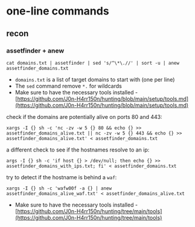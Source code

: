 # one-line commands

## recon  

### assetfinder + anew  
```
cat domains.txt | assetfinder | sed 's/^\*\.//' | sort -u | anew assetfinder_domains.txt
```  
- `domains.txt` is a list of target domains to start with (one per line)  
- The `sed` command remove `*.` for wildcards  
- Make sure to have the necessary tools installed - [https://github.com/J0n-H4rr150n/hunting/blob/main/setup/tools.md](https://github.com/J0n-H4rr150n/hunting/blob/main/setup/tools.md)  

check if the domains are potentially alive on ports 80 and 443:  
```
xargs -I {} sh -c 'nc -zv -w 5 {} 80 && echo {} >> assetfinder_domains_alive.txt || nc -zv -w 5 {} 443 && echo {} >> assetfinder_domains_alive.txt' < assetfinder_domains.txt
```

a different check to see if the hostnames resolve to an ip:  
```
args -I {} sh -c 'if host {} > /dev/null; then echo {} >> assetfinder_domains_with_ips.txt; fi' < assetfinder_domains.txt
```  

try to detect if the hostname is behind a `waf`:  
```
xargs -I {} sh -c 'wafw00f -a {} | anew assetfinder_domains_alive_waf.txt' < assetfinder_domains_alive.txt
```  
- Make sure to have the necessary tools installed - [https://github.com/J0n-H4rr150n/hunting/tree/main/tools](https://github.com/J0n-H4rr150n/hunting/tree/main/tools)  
